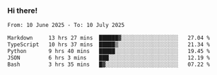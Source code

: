 ### Hi there!

<!--START_SECTION:waka-->

```txt
From: 10 June 2025 - To: 10 July 2025

Markdown     13 hrs 27 mins  ██████▓░░░░░░░░░░░░░░░░░░   27.04 %
TypeScript   10 hrs 37 mins  █████▒░░░░░░░░░░░░░░░░░░░   21.34 %
Python       9 hrs 40 mins   █████░░░░░░░░░░░░░░░░░░░░   19.45 %
JSON         6 hrs 3 mins    ███░░░░░░░░░░░░░░░░░░░░░░   12.19 %
Bash         3 hrs 35 mins   █▓░░░░░░░░░░░░░░░░░░░░░░░   07.22 %
```

<!--END_SECTION:waka-->
